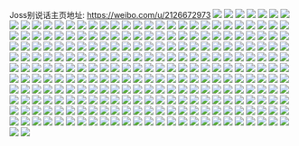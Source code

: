 Joss别说话主页地址: https://weibo.com/u/2126672973 
![](https://wx4.sinaimg.cn/mw2000/7ec2744dly1h9gfvqdlh2j21o0280b0f.jpg) 
![](https://wx4.sinaimg.cn/mw2000/7ec2744dly1gz7kmhena0j21o0280hdu.jpg) 
![](https://wx4.sinaimg.cn/mw2000/7ec2744dly1gz7kmj7f3tj21o0280kjm.jpg) 
![](https://wx4.sinaimg.cn/mw2000/7ec2744dly1gz7kml5wryj21o0280x6q.jpg) 
![](https://wx4.sinaimg.cn/mw2000/7ec2744dly1gz7kmmsli8j21lw280npe.jpg) 
![](https://wx4.sinaimg.cn/mw2000/7ec2744dly1gz7kmevngxj21o02807wi.jpg) 
![](https://wx4.sinaimg.cn/mw2000/7ec2744dly1gz7kmn8vhlj21400u014m.jpg) 
![](https://wx4.sinaimg.cn/mw2000/7ec2744dly1gz7kmp4lbcj21o02804qq.jpg) 
![](https://wx4.sinaimg.cn/mw2000/7ec2744dly1gz7kmrcbomj21o0280hdu.jpg) 
![](https://wx4.sinaimg.cn/mw2000/7ec2744dly1gz7kn03ikhj21o0280npe.jpg) 
![](https://wx4.sinaimg.cn/mw2000/7ec2744dly1gpymwttfk8j20rs1su7tx.jpg) 
![](https://wx4.sinaimg.cn/mw2000/7ec2744dly1gnkqzvfy44j21nk2hcb29.jpg) 
![](https://wx4.sinaimg.cn/mw2000/7ec2744dly1gnkqzw1tjsj21nz2hyb29.jpg) 
![](https://wx4.sinaimg.cn/mw2000/7ec2744dly1gnkqzwli6oj21ns2hob29.jpg) 
![](https://wx4.sinaimg.cn/mw2000/7ec2744dly1gnkqzutghjj21o02i0b29.jpg) 
![](https://wx4.sinaimg.cn/mw2000/7ec2744dly1gk3vccdfmxj20u0190afm.jpg) 
![](https://wx4.sinaimg.cn/mw2000/7ec2744dly1gk3vcd0fq1j20u0190n2h.jpg) 
![](https://wx4.sinaimg.cn/mw2000/7ec2744dly1gk3vcbokpvj21900u0n53.jpg) 
![](https://wx4.sinaimg.cn/mw2000/7ec2744dly1gk3vcdt51vj20u0190n20.jpg) 
![](https://wx4.sinaimg.cn/mw2000/7ec2744dly1gk3v9wqam2j20u00u0wp5.jpg) 
![](https://wx4.sinaimg.cn/mw2000/7ec2744dly1gk3v9xqdm2j20u00u0jz7.jpg) 
![](https://wx4.sinaimg.cn/mw2000/7ec2744dly1gk3v9z4lckj20u00u0tfz.jpg) 
![](https://wx4.sinaimg.cn/mw2000/7ec2744dly1gk3v9vaf9nj20u0140tnc.jpg) 
![](https://wx4.sinaimg.cn/mw2000/7ec2744dly1gihalw54w7j21o0280hdt.jpg) 
![](https://wx4.sinaimg.cn/mw2000/7ec2744dly1gihalwmaq9j21o02801kx.jpg) 
![](https://wx4.sinaimg.cn/mw2000/7ec2744dly1gihalx20q3j21o02804qp.jpg) 
![](https://wx4.sinaimg.cn/mw2000/7ec2744dly1gihalxeodfj21o01o0wxl.jpg) 
![](https://wx4.sinaimg.cn/mw2000/7ec2744dly1gihalxtldjj230c208hdt.jpg) 
![](https://wx4.sinaimg.cn/mw2000/7ec2744dly1gihalyqw2dj21zj1zj1kx.jpg) 
![](https://wx4.sinaimg.cn/mw2000/7ec2744dly1gi26km1vr1j21wq2jnhdu.jpg) 
![](https://wx4.sinaimg.cn/mw2000/7ec2744dly1gi26kmwjj2j21o02804qq.jpg) 
![](https://wx4.sinaimg.cn/mw2000/7ec2744dly1gh884tb4rvj22cd2cd7wi.jpg) 
![](https://wx4.sinaimg.cn/mw2000/7ec2744dly1ggzu0k643xj20u00u0q81.jpg) 
![](https://wx4.sinaimg.cn/mw2000/7ec2744dly1ggzu0kiea1j20u00u00xa.jpg) 
![](https://wx4.sinaimg.cn/mw2000/7ec2744dly1ggqoumxlmhj22302s0b29.jpg) 
![](https://wx4.sinaimg.cn/mw2000/7ec2744dly1ggjtl2ydbtj22302s07wi.jpg) 
![](https://wx4.sinaimg.cn/mw2000/7ec2744dly1ggjtl4ewpej222p22p1kx.jpg) 
![](https://wx4.sinaimg.cn/mw2000/7ec2744dly1ggjtl12896j226d26d4qp.jpg) 
![](https://wx4.sinaimg.cn/mw2000/7ec2744dly1ggjtl5m8c6j21o01o0e2l.jpg) 
![](https://wx4.sinaimg.cn/mw2000/7ec2744dly1gggge1br3tj21o02807wh.jpg) 
![](https://wx4.sinaimg.cn/mw2000/7ec2744dly1gggge0nvx5j21o0280e81.jpg) 
![](https://wx4.sinaimg.cn/mw2000/7ec2744dly1gggge26yhlj21o02ay4qq.jpg) 
![](https://wx4.sinaimg.cn/mw2000/7ec2744dly1gggge3tjn7j23402c0u0z.jpg) 
![](https://wx4.sinaimg.cn/mw2000/7ec2744dly1gggge4xt1sj21o029uhdu.jpg) 
![](https://wx4.sinaimg.cn/mw2000/7ec2744dly1gggge5oedkj21o02807wh.jpg) 
![](https://wx4.sinaimg.cn/mw2000/7ec2744dly1gg5sto17gsj21tz2fz7wh.jpg) 
![](https://wx4.sinaimg.cn/mw2000/7ec2744dly1gg5stonghoj21o0280npd.jpg) 
![](https://wx4.sinaimg.cn/mw2000/7ec2744dly1gg5stp8ch5j21vu2ig4qp.jpg) 
![](https://wx4.sinaimg.cn/mw2000/7ec2744dly1gg5stpzvlyj21vm2i64qp.jpg) 
![](https://wx4.sinaimg.cn/mw2000/7ec2744dly1gg5stqcyd5j20k00hajsf.jpg) 
![](https://wx4.sinaimg.cn/mw2000/7ec2744dly1gg5stqvthrj21tw2fv7wh.jpg) 
![](https://wx4.sinaimg.cn/mw2000/7ec2744dly1gfmdbsk7cmj21o027uqv5.jpg) 
![](https://wx4.sinaimg.cn/mw2000/7ec2744dly1gfiso8l724j22bb2bbqv5.jpg) 
![](https://wx4.sinaimg.cn/mw2000/7ec2744dly1gfiso6xdo4j2334334e81.jpg) 
![](https://wx4.sinaimg.cn/mw2000/7ec2744dly1gfiso9j4cbj21nv27u7wh.jpg) 
![](https://wx4.sinaimg.cn/mw2000/7ec2744dly1gfisobj3qkj22bb3324qs.jpg) 
![](https://wx4.sinaimg.cn/mw2000/7ec2744dly1gfisoczzlyj22bb2bb7wh.jpg) 
![](https://wx4.sinaimg.cn/mw2000/7ec2744dly1gfisoe4yg8j23343341ky.jpg) 
![](https://wx4.sinaimg.cn/mw2000/7ec2744dly1gfisog6e2kj21ms23z1ky.jpg) 
![](https://wx4.sinaimg.cn/mw2000/7ec2744dly1gfisohl03aj21nv27u7wh.jpg) 
![](https://wx4.sinaimg.cn/mw2000/7ec2744dly1gfisojncukj22bb2bb7wi.jpg) 
![](https://wx4.sinaimg.cn/mw2000/7ec2744dly1gfd3ixf9t4j20u014015z.jpg) 
![](https://wx4.sinaimg.cn/mw2000/7ec2744dly1gfd3ix23hoj227u1nv4qp.jpg) 
![](https://wx4.sinaimg.cn/mw2000/7ec2744dly1gfd3ixsudgj21nv27u7wh.jpg) 
![](https://wx4.sinaimg.cn/mw2000/7ec2744dly1gfd3iyg9y8j21o01o0b29.jpg) 
![](https://wx4.sinaimg.cn/mw2000/7ec2744dly1gf1k5sfejjj21o027ub29.jpg) 
![](https://wx4.sinaimg.cn/mw2000/7ec2744dly1gf1k5psg76j21dl1vg4qp.jpg) 
![](https://wx4.sinaimg.cn/mw2000/7ec2744dly1gf1k5u15rtj21o027u4qp.jpg) 
![](https://wx4.sinaimg.cn/mw2000/7ec2744dly1gf1k5y8z91j229e30inpe.jpg) 
![](https://wx4.sinaimg.cn/mw2000/7ec2744dly1gdtjqwr46ij221v1jkkjl.jpg) 
![](https://wx4.sinaimg.cn/mw2000/7ec2744dly1gdtjqx9bluj21o027u1kx.jpg) 
![](https://wx4.sinaimg.cn/mw2000/7ec2744dly1gdtjqxyln0j21o027unpd.jpg) 
![](https://wx4.sinaimg.cn/mw2000/7ec2744dly1gdtjqythecj21o0282qv6.jpg) 
![](https://wx4.sinaimg.cn/mw2000/7ec2744dly1gdtjqzughej23402c0e82.jpg) 
![](https://wx4.sinaimg.cn/mw2000/7ec2744dly1gdtjr0yt47j22801o0u0y.jpg) 
![](https://wx4.sinaimg.cn/mw2000/7ec2744dly1gdtjr1hrasj21hc280nju.jpg) 
![](https://wx4.sinaimg.cn/mw2000/7ec2744dly1gdtjqv4md2j227v27vu0x.jpg) 
![](https://wx4.sinaimg.cn/mw2000/7ec2744dly1gdtjr2e8m8j21o01o0hdu.jpg) 
![](https://wx4.sinaimg.cn/mw2000/7ec2744dly1gdqzol1m6zj21nv27t4qp.jpg) 
![](https://wx4.sinaimg.cn/mw2000/7ec2744dly1gdqzolm6vzj21o0280qv5.jpg) 
![](https://wx4.sinaimg.cn/mw2000/7ec2744dly1gdqzom5jrbj22bb2bb1ky.jpg) 
![](https://wx4.sinaimg.cn/mw2000/7ec2744dly1gdqzomt8rnj21nv27u7wh.jpg) 
![](https://wx4.sinaimg.cn/mw2000/7ec2744dly1gdqzonajguj21nv27ub29.jpg) 
![](https://wx4.sinaimg.cn/mw2000/7ec2744dly1gdqzontvlpj21o01o04qp.jpg) 
![](https://wx4.sinaimg.cn/mw2000/7ec2744dly1gcccq59ozzj20u00migqx.jpg) 
![](https://wx4.sinaimg.cn/mw2000/7ec2744dly1gcccq5gb84j20u00u0goi.jpg) 
![](https://wx4.sinaimg.cn/mw2000/7ec2744dly1gcccq61ayaj20s00l00v7.jpg) 
![](https://wx4.sinaimg.cn/mw2000/7ec2744dly1gcccq6stylj20u00mi10d.jpg) 
![](https://wx4.sinaimg.cn/mw2000/7ec2744dly1gcccq4wkmnj20u00u1n0e.jpg) 
![](https://wx4.sinaimg.cn/mw2000/7ec2744dly1gcccq7qb8fj20u00midnd.jpg) 
![](https://wx4.sinaimg.cn/mw2000/7ec2744dly1gcccqc3j1sj22jo28qe82.jpg) 
![](https://wx4.sinaimg.cn/mw2000/7ec2744dly1gcccqczcj5j20u00u0tc6.jpg) 
![](https://wx4.sinaimg.cn/mw2000/7ec2744dly1gcccqh38p6j22yb2424qq.jpg) 
![](https://wx4.sinaimg.cn/mw2000/7ec2744dly1gccc2ygaswj227u1o0b29.jpg) 
![](https://wx4.sinaimg.cn/mw2000/7ec2744dly1gccc2z2zi3j21o0280b2a.jpg) 
![](https://wx4.sinaimg.cn/mw2000/7ec2744dly1gccc2znf0vj21o027uhdt.jpg) 
![](https://wx4.sinaimg.cn/mw2000/7ec2744dly1g92ipf46rsj21o027uhdt.jpg) 
![](https://wx4.sinaimg.cn/mw2000/7ec2744dly1g92ipganjij22801s27wi.jpg) 
![](https://wx4.sinaimg.cn/mw2000/7ec2744dly1g92iphlcx8j20rs0ijgq5.jpg) 
![](https://wx4.sinaimg.cn/mw2000/7ec2744dly1g92ipi7i0dj211w0k3jve.jpg) 
![](https://wx4.sinaimg.cn/mw2000/7ec2744dly1g8uhhp6cigj22rf22k4qr.jpg) 
![](https://wx4.sinaimg.cn/mw2000/7ec2744dly1g8uhhqc7axj21m625e7wh.jpg) 
![](https://wx4.sinaimg.cn/mw2000/7ec2744dly1g8uhhrai3fj21s22f6qv5.jpg) 
![](https://wx4.sinaimg.cn/mw2000/7ec2744dly1g8uhhsgq8rj21o0280kjl.jpg) 
![](https://wx4.sinaimg.cn/mw2000/7ec2744dly1g8smnewfnmj22c03401l0.jpg) 
![](https://wx4.sinaimg.cn/mw2000/7ec2744dly1g8smnhiz47j22c03401l1.jpg) 
![](https://wx4.sinaimg.cn/mw2000/7ec2744dly1g8smnikd5aj21o027uhdt.jpg) 
![](https://wx4.sinaimg.cn/mw2000/7ec2744dly1g8smndd76nj21o027uhdt.jpg) 
![](https://wx4.sinaimg.cn/mw2000/7ec2744dly1g8g0j9cs1gj21o027u7wh.jpg) 
![](https://wx4.sinaimg.cn/mw2000/7ec2744dly1g8g0j9035vj217g0og0tf.jpg) 
![](https://wx4.sinaimg.cn/mw2000/7ec2744dly1g8g0j9zsaij21o027u7wh.jpg) 
![](https://wx4.sinaimg.cn/mw2000/7ec2744dly1g83bcdu0ffj21o027ukjl.jpg) 
![](https://wx4.sinaimg.cn/mw2000/7ec2744dly1g83bcedl3oj21o027ub29.jpg) 
![](https://wx4.sinaimg.cn/mw2000/7ec2744dly1g83bcd81sxj21ka2807wi.jpg) 
![](https://wx4.sinaimg.cn/mw2000/7ec2744dly1g83bcexkfcj21o027unpd.jpg) 
![](https://wx4.sinaimg.cn/mw2000/7ec2744dly1g7rq2dd8bxj20tv0rl0tp.jpg) 
![](https://wx4.sinaimg.cn/mw2000/7ec2744dly1g7rq2dy5blj21o027ukjl.jpg) 
![](https://wx4.sinaimg.cn/mw2000/7ec2744dly1g7rq2eyw57j21o027ukjl.jpg) 
![](https://wx4.sinaimg.cn/mw2000/7ec2744dly1g7rq2d5m93j20v90s7jse.jpg) 
![](https://wx4.sinaimg.cn/mw2000/7ec2744dly1g7fju714mhj21o027u7wh.jpg) 
![](https://wx4.sinaimg.cn/mw2000/7ec2744dly1g7fju2899uj21o027u7wh.jpg) 
![](https://wx4.sinaimg.cn/mw2000/7ec2744dly1g768vtldq0j21o027u7wh.jpg) 
![](https://wx4.sinaimg.cn/mw2000/7ec2744dly1g768w8raj6j21o02804qq.jpg) 
![](https://wx4.sinaimg.cn/mw2000/7ec2744dly1g768wozqqcj21o027u4qp.jpg) 
![](https://wx4.sinaimg.cn/mw2000/7ec2744dly1g768vlh64rj218w1nwkgv.jpg) 
![](https://wx4.sinaimg.cn/mw2000/7ec2744dly1g768xawyj9j21o02804qq.jpg) 
![](https://wx4.sinaimg.cn/mw2000/7ec2744dly1g768xn0oqtj21gg26hkjl.jpg) 
![](https://wx4.sinaimg.cn/mw2000/7ec2744dly1g75w0nz67ij21o027u7wh.jpg) 
![](https://wx4.sinaimg.cn/mw2000/7ec2744dly1g6k14d4j1mj21o01p27wi.jpg) 
![](https://wx4.sinaimg.cn/mw2000/7ec2744dly1g6k149w8odj21o01o2e81.jpg) 
![](https://wx4.sinaimg.cn/mw2000/7ec2744dly1g6k14g6k45j21o01o2e81.jpg) 
![](https://wx4.sinaimg.cn/mw2000/7ec2744dly1g6k14kzus1j21o027qkjl.jpg) 
![](https://wx4.sinaimg.cn/mw2000/7ec2744dly1g6k14pfck3j21o027uqv5.jpg) 
![](https://wx4.sinaimg.cn/mw2000/7ec2744dly1g6k14ys8vlj23402c0b2c.jpg) 
![](https://wx4.sinaimg.cn/mw2000/7ec2744dly1g69wc1imj6j21o027unpd.jpg) 
![](https://wx4.sinaimg.cn/mw2000/7ec2744dly1g69wcdvisfj223f1lxu0x.jpg) 
![](https://wx4.sinaimg.cn/mw2000/7ec2744dly1g69wcguv4mj21o027uqv5.jpg) 
![](https://wx4.sinaimg.cn/mw2000/7ec2744dly1g69wc9h7opj22c02x7npe.jpg) 
![](https://wx4.sinaimg.cn/mw2000/7ec2744dly1g69wclg72vj21o027uqv5.jpg) 
![](https://wx4.sinaimg.cn/mw2000/7ec2744dly1g69wbyrbpoj22c02rx7wj.jpg) 
![](https://wx4.sinaimg.cn/mw2000/7ec2744dly1g69wcp62auj216o1kw7wh.jpg) 
![](https://wx4.sinaimg.cn/mw2000/7ec2744dly1g69wct2nx8j216o1kwhdt.jpg) 
![](https://wx4.sinaimg.cn/mw2000/7ec2744dly1g69wd49zcdj216o1kwkjl.jpg) 
![](https://wx4.sinaimg.cn/mw2000/7ec2744dly1g60p3qt8ulj21o029mnpd.jpg) 
![](https://wx4.sinaimg.cn/mw2000/7ec2744dly1g60p3ohy20j21o027uhdt.jpg) 
![](https://wx4.sinaimg.cn/mw2000/7ec2744dly1g5xvn23lswj21o129i4qp.jpg) 
![](https://wx4.sinaimg.cn/mw2000/7ec2744dly1g5nocibodpj21o027u7wh.jpg) 
![](https://wx4.sinaimg.cn/mw2000/7ec2744dly1g5nockkmmvj21o027ux6a.jpg) 
![](https://wx4.sinaimg.cn/mw2000/7ec2744dly1g5nocfoeisj21o02807wi.jpg) 
![](https://wx4.sinaimg.cn/mw2000/7ec2744dly1g58gr3hcapj20u013xaid.jpg) 
![](https://wx4.sinaimg.cn/mw2000/7ec2744dly1g58gr40h9mj20u015p175.jpg) 
![](https://wx4.sinaimg.cn/mw2000/7ec2744dly1g58gr4es2vj20u013x7ci.jpg) 
![](https://wx4.sinaimg.cn/mw2000/7ec2744dly1g521co0qgbj21o029u4qq.jpg) 
![](https://wx4.sinaimg.cn/mw2000/7ec2744dly1g521cj8b36j21o027u4qp.jpg) 
![](https://wx4.sinaimg.cn/mw2000/7ec2744dly1g521cq7m3gj21o027unpd.jpg) 
![](https://wx4.sinaimg.cn/mw2000/7ec2744dly1g521ct1y5gj21o027uhdt.jpg) 
![](https://wx4.sinaimg.cn/mw2000/7ec2744dly1g4z76b56xxj21o027uqv5.jpg) 
![](https://wx4.sinaimg.cn/mw2000/7ec2744dly1g4nz6ky4gzj20u013zdqa.jpg) 
![](https://wx4.sinaimg.cn/mw2000/7ec2744dly1g4c2lb8k9xj20v91vo7e8.jpg) 
![](https://wx4.sinaimg.cn/mw2000/7ec2744dly1g4c2lbjpeij20v91vowsy.jpg) 
![](https://wx4.sinaimg.cn/mw2000/7ec2744dly1g4c2lbzxdyj20v91votib.jpg) 
![](https://wx4.sinaimg.cn/mw2000/7ec2744dly1g4c2ldnomuj20v91votl8.jpg) 
![](https://wx4.sinaimg.cn/mw2000/7ec2744dly1g48g9uyug0j21o027u7wh.jpg) 
![](https://wx4.sinaimg.cn/mw2000/7ec2744dly1g48ga04gvuj21o027uhdt.jpg) 
![](https://wx4.sinaimg.cn/mw2000/7ec2744dly1g48g9stet0j21o027ue81.jpg) 
![](https://wx4.sinaimg.cn/mw2000/7ec2744dly1g48ga63rz2j21o029enpd.jpg) 
![](https://wx4.sinaimg.cn/mw2000/7ec2744dly1g48gamru1jj2291340qv5.jpg) 
![](https://wx4.sinaimg.cn/mw2000/7ec2744dly1g48gbkibhej229o3404qq.jpg) 
![](https://wx4.sinaimg.cn/mw2000/7ec2744dly1g48gc4vw3pj21o027ukjl.jpg) 
![](https://wx4.sinaimg.cn/mw2000/7ec2744dly1g48gcjnlgjj21o027u7wh.jpg) 
![](https://wx4.sinaimg.cn/mw2000/7ec2744dly1g48gd5p05zj21o027ukjl.jpg) 
![](https://wx4.sinaimg.cn/mw2000/7ec2744dly1g2nczjlvzfj216o1kw4jp.jpg) 
![](https://wx4.sinaimg.cn/mw2000/7ec2744dly1g2nczksypfj20u00u07ct.jpg) 
![](https://wx4.sinaimg.cn/mw2000/7ec2744dly1g2nd01i49xj21hc1z4npe.jpg) 
![](https://wx4.sinaimg.cn/mw2000/7ec2744dly1g2nd0egty3j21o027uhdt.jpg) 
![](https://wx4.sinaimg.cn/mw2000/7ec2744dly1g2nczekvk8j22c03401kz.jpg) 
![](https://wx4.sinaimg.cn/mw2000/7ec2744dly1g2nd0r3ouwj21o027ub29.jpg) 
![](https://wx4.sinaimg.cn/mw2000/7ec2744dly1g2nd1eygdvj21o027ub29.jpg) 
![](https://wx4.sinaimg.cn/mw2000/7ec2744dly1g2nd1ktspxj20nh0s7tji.jpg) 
![](https://wx4.sinaimg.cn/mw2000/7ec2744dly1g2nd23a2pdj21o027ub29.jpg) 
![](https://wx4.sinaimg.cn/mw2000/7ec2744dly1g1aq43a0q9j21sg2ds1ky.jpg) 
![](https://wx4.sinaimg.cn/mw2000/7ec2744dly1g1aq4g6blej22c03407wi.jpg) 
![](https://wx4.sinaimg.cn/mw2000/7ec2744dly1g1aq3puvxtj21sg2ds7wi.jpg) 
![](https://wx4.sinaimg.cn/mw2000/7ec2744dly1g1aq4isw0uj22c0340hdu.jpg) 
![](https://wx4.sinaimg.cn/mw2000/7ec2744dly1g07f1puit3j22ag31ye82.jpg) 
![](https://wx4.sinaimg.cn/mw2000/7ec2744dgy1g04tagczcfj20u00midp3.jpg) 
![](https://wx4.sinaimg.cn/mw2000/7ec2744dgy1g04tagyhntj20mi0u0n5z.jpg) 
![](https://wx4.sinaimg.cn/mw2000/7ec2744dgy1g04tahepzwj20ir0cin1f.jpg) 
![](https://wx4.sinaimg.cn/mw2000/7ec2744dgy1g04tahwlyjj20u00ir0y7.jpg) 
![](https://wx4.sinaimg.cn/mw2000/7ec2744dgy1g04takqqoyj21sg2dsnpf.jpg) 
![](https://wx4.sinaimg.cn/mw2000/7ec2744dgy1g04talnhevj20u00miah8.jpg) 
![](https://wx4.sinaimg.cn/mw2000/7ec2744dgy1g04tanzjz1j23402c0x6p.jpg) 
![](https://wx4.sinaimg.cn/mw2000/7ec2744dgy1g04tartvbgj23402c0qv5.jpg) 
![](https://wx4.sinaimg.cn/mw2000/7ec2744dgy1g04tavterlj23402c0npd.jpg) 
![](https://wx4.sinaimg.cn/mw2000/7ec2744dgy1g04sbx43aoj22c03401l7.jpg) 
![](https://wx4.sinaimg.cn/mw2000/7ec2744dgy1g04sc82semj21sg2ds1l3.jpg) 
![](https://wx4.sinaimg.cn/mw2000/7ec2744dgy1g04schfdvdj21sg2dsu12.jpg) 
![](https://wx4.sinaimg.cn/mw2000/7ec2744dgy1g04sckkd79j23402c0u0x.jpg) 
![](https://wx4.sinaimg.cn/mw2000/7ec2744dgy1g04scpe6rgj21sg2ds1ky.jpg) 
![](https://wx4.sinaimg.cn/mw2000/7ec2744dgy1g04scshutxj23402c0hdt.jpg) 
![](https://wx4.sinaimg.cn/mw2000/7ec2744dgy1g04scz43txj21sg2fwx6p.jpg) 
![](https://wx4.sinaimg.cn/mw2000/7ec2744dgy1g04sddaa5wj21sg2dse86.jpg) 
![](https://wx4.sinaimg.cn/mw2000/7ec2744dgy1g04sdh9l5uj21sg28fnpd.jpg) 
![](https://wx4.sinaimg.cn/mw2000/7ec2744dly1fytwhhwc8ij21hc1z47vd.jpg) 
![](https://wx4.sinaimg.cn/mw2000/7ec2744dly1fytwhmfl6jj216q1kwb2a.jpg) 
![](https://wx4.sinaimg.cn/mw2000/7ec2744dly1fxq5bgm75pj21sg2dshdz.jpg) 
![](https://wx4.sinaimg.cn/mw2000/7ec2744dly1fxq5bbfghzj23402c0e85.jpg) 
![](https://wx4.sinaimg.cn/mw2000/7ec2744dly1fxeqfcijfyj20qo1lqjz2.jpg) 
![](https://wx4.sinaimg.cn/mw2000/7ec2744dly1fwszitl7fgj21w02iox6s.jpg) 
![](https://wx4.sinaimg.cn/mw2000/7ec2744dly1fwszj5m25rj21w02iox6s.jpg) 
![](https://wx4.sinaimg.cn/mw2000/7ec2744dly1fwszjc3yj1j21w02ioe81.jpg) 
![](https://wx4.sinaimg.cn/mw2000/7ec2744dly1fwgvlb5sohj20b20aidfo.jpg) 
![](https://wx4.sinaimg.cn/mw2000/7ec2744dly1fwgvlj9lbhj21sg2dsnpd.jpg) 
![](https://wx4.sinaimg.cn/mw2000/7ec2744dly1fwgvljk8kxj20b20aidfo.jpg) 
![](https://wx4.sinaimg.cn/mw2000/7ec2744dly1fwgvls3mg8j21sg2dsnpd.jpg) 
![](https://wx4.sinaimg.cn/mw2000/7ec2744dly1fwgvlsfz3lj20b20aidfo.jpg) 
![](https://wx4.sinaimg.cn/mw2000/7ec2744dly1fwgvlaiszyj21sg2dsnpd.jpg) 
![](https://wx4.sinaimg.cn/mw2000/7ec2744dly1fw1stvpienj22c03401ky.jpg) 
![](https://wx4.sinaimg.cn/mw2000/7ec2744dly1fw1sunxzm0j21lz28ihdt.jpg) 
![](https://wx4.sinaimg.cn/mw2000/7ec2744dly1fw1st9xwlkj22c0340qv6.jpg) 
![](https://wx4.sinaimg.cn/mw2000/7ec2744dly1fvpqu225evj21sg2dshdx.jpg) 
![](https://wx4.sinaimg.cn/mw2000/7ec2744dly1fvp4ex62bjj22c0340e83.jpg) 
![](https://wx4.sinaimg.cn/mw2000/7ec2744dly1fvlsq8zgq4j20qo0ziwnq.jpg) 
![](https://wx4.sinaimg.cn/mw2000/7ec2744dly1fvlsqc3bmsj20qo0sk7fz.jpg) 
![](https://wx4.sinaimg.cn/mw2000/7ec2744dly1fvhhj9cw2lj21sg2ds4qx.jpg) 
![](https://wx4.sinaimg.cn/mw2000/7ec2744dly1fvhhiyjm4mj21sg2dsu11.jpg) 
![](https://wx4.sinaimg.cn/mw2000/7ec2744dly1fvhhjkpeckj21sg2dskjr.jpg) 
![](https://wx4.sinaimg.cn/mw2000/7ec2744dly1fv8sn58h7ej22ux2574qq.jpg) 
![](https://wx4.sinaimg.cn/mw2000/7ec2744dly1fv77ro0hkrj22a1340qvc.jpg) 
![](https://wx4.sinaimg.cn/mw2000/7ec2744dly1fv77ra93rgj205s086wea.jpg) 
![](https://wx4.sinaimg.cn/mw2000/7ec2744dly1fv77rotqvgj205s086wea.jpg) 
![](https://wx4.sinaimg.cn/mw2000/7ec2744dly1fv77rr2r0mj21sg2ds1kx.jpg) 
![](https://wx4.sinaimg.cn/mw2000/7ec2744dly1fuc049tigpj211i1e01kz.jpg) 
![](https://wx4.sinaimg.cn/mw2000/7ec2744dly1fuc03y3tdhj211i1e0qv6.jpg) 
![](https://wx4.sinaimg.cn/mw2000/7ec2744dly1ftr425o56wj20u0140aza.jpg) 
![](https://wx4.sinaimg.cn/mw2000/7ec2744dly1ftr426sxpmj20qp140gtw.jpg) 
![](https://wx4.sinaimg.cn/mw2000/7ec2744dly1ftr427wqstj20u0140qdr.jpg) 
![](https://wx4.sinaimg.cn/mw2000/7ec2744dly1ftr428zkprj20u0140n86.jpg) 
![](https://wx4.sinaimg.cn/mw2000/7ec2744dly1ftr429s25vj20u014014d.jpg) 
![](https://wx4.sinaimg.cn/mw2000/7ec2744dly1ftr4232gzcj20u0140q7d.jpg) 
![](https://wx4.sinaimg.cn/mw2000/7ec2744dly1ftcq49ccgbj20qo0zku0j.jpg) 
![](https://wx4.sinaimg.cn/mw2000/7ec2744dly1ft3d9iip5yj20u0140b29.jpg) 
![](https://wx4.sinaimg.cn/mw2000/7ec2744dly1ft3d9jpf1wj20u0140hdt.jpg) 
![](https://wx4.sinaimg.cn/mw2000/7ec2744dly1ft3d9l6oxjj20u0140e81.jpg) 
![](https://wx4.sinaimg.cn/mw2000/7ec2744dly1ft3d9mwtjzj20u0140kjl.jpg) 
![](https://wx4.sinaimg.cn/mw2000/7ec2744dly1ft3d9oqpawj20u0140e81.jpg) 
![](https://wx4.sinaimg.cn/mw2000/7ec2744dly1ft3d9gtktnj20u0140npd.jpg) 
![](https://wx4.sinaimg.cn/mw2000/7ec2744dly1fsmoninpkwj20u0140qcc.jpg) 
![](https://wx4.sinaimg.cn/mw2000/7ec2744dly1fsmonq5847j20tm13ib29.jpg) 
![](https://wx4.sinaimg.cn/mw2000/7ec2744dly1fsmong0ncyj20u0140wnb.jpg) 
![](https://wx4.sinaimg.cn/mw2000/7ec2744dly1fshqbmf04wj20qo0zk488.jpg) 
![](https://wx4.sinaimg.cn/mw2000/7ec2744dly1fshqbovfqrj20qo11t7fl.jpg) 
![](https://wx4.sinaimg.cn/mw2000/7ec2744dly1fshqbrkjw9j20z10qowrg.jpg) 
![](https://wx4.sinaimg.cn/mw2000/7ec2744dly1frzm73i6y2j21ee1eex6q.jpg) 
![](https://wx4.sinaimg.cn/mw2000/7ec2744dly1frzm6y9b7rj20tn13jahd.jpg) 
![](https://wx4.sinaimg.cn/mw2000/7ec2744dly1friln720a4j20qo0zkk10.jpg) 
![](https://wx4.sinaimg.cn/mw2000/7ec2744dly1friln6kj9jj20qo0zkqbn.jpg) 
![](https://wx4.sinaimg.cn/mw2000/7ec2744dly1fqsuontupaj20qo0zkjzb.jpg) 
![](https://wx4.sinaimg.cn/mw2000/7ec2744dly1fpu4fh1uypj20qo0zkdqg.jpg) 
